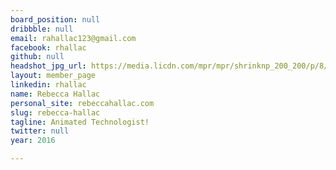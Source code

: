 ```yaml
---
board_position: null
dribbble: null
email: rahallac123@gmail.com
facebook: rhallac
github: null
headshot_jpg_url: https://media.licdn.com/mpr/mpr/shrinknp_200_200/p/8/005/039/0de/3115593.jpg
layout: member_page
linkedin: rhallac
name: Rebecca Hallac
personal_site: rebeccahallac.com
slug: rebecca-hallac
tagline: Animated Technologist!
twitter: null
year: 2016

---
```

